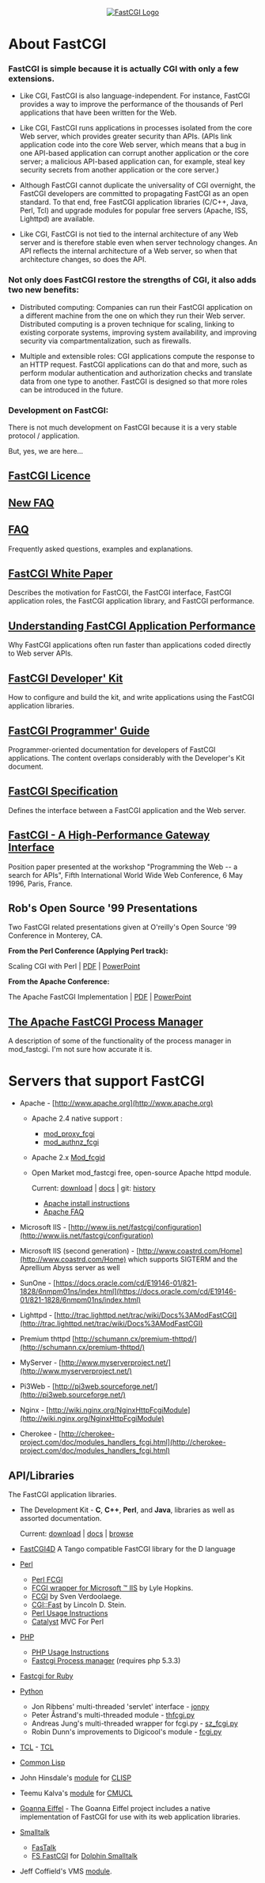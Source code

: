 <p align="center">
  <a href='https://github.com/FastCGI-Archives'><img src="https://github.com/FastCGI-Archives/FastCGI.com/blob/master/docs/litespeed-screenshot.jpg?raw=true" alt="FastCGI Logo"/></a>
</p>

# About FastCGI

### FastCGI is simple because it is actually CGI with only a few extensions.

* Like CGI, FastCGI is also language-independent. For instance, FastCGI provides a way to improve the performance of the thousands of Perl applications that have been written for the Web.

* Like CGI, FastCGI runs applications in processes isolated from the core Web server, which provides greater security than APIs. (APIs link application code into the core Web server, which means that a bug in one API-based application can corrupt another application or the core server; a malicious API-based application can, for example, steal key security secrets from another application or the core server.)

* Although FastCGI cannot duplicate the universality of CGI overnight, the FastCGI developers are committed to propagating FastCGI as an open standard. To that end, free FastCGI application libraries (C/C++, Java, Perl, Tcl) and upgrade modules for popular free servers (Apache, ISS, Lighttpd) are available.

* Like CGI, FastCGI is not tied to the internal architecture of any Web server and is therefore stable even when server technology changes. An API reflects the internal architecture of a Web server, so when that architecture changes, so does the API.

### Not only does FastCGI restore the strengths of CGI, it also adds two new benefits:

* Distributed computing: Companies can run their FastCGI application on a different machine from the one on which they run their Web server. Distributed computing is a proven technique for scaling, linking to existing corporate systems, improving system availability, and improving security via compartmentalization, such as firewalls.

* Multiple and extensible roles: CGI applications compute the response to an HTTP request. FastCGI applications can do that and more, such as perform modular authentication and authorization checks and translate data from one type to another. FastCGI is designed so that more roles can be introduced in the future.

### Development on FastCGI:

There is not much development on FastCGI because it is a very stable protocol / application.

But, yes, we are here...

## [FastCGI Licence](https://htmlpreview.github.io/?https://github.com/FastCGI-Archives/FastCGI.com/blob/master/docs/Licence%20_%20FastCGI%20-.md)

## [New FAQ](https://htmlpreview.github.io/?https://github.com/FastCGI-Archives/FastCGI.com/blob/master/docs/FAQ%20(Newer)%20_%20FastCGI%20-.md)

## [FAQ](https://htmlpreview.github.io/?https://github.com/FastCGI-Archives/FastCGI.com/blob/master/docs/FastCGI%20FAQ.md)
Frequently asked questions, examples and explanations.

## [FastCGI White Paper](https://htmlpreview.github.io/?https://github.com/FastCGI-Archives/FastCGI.com/blob/master/docs/FastCGI_%20A%20High-Performance%20Web%20Server%20Interface%20_%20FastCGI%20-.md)
Describes the motivation for FastCGI, the FastCGI interface, FastCGI application roles, the FastCGI application library, and FastCGI performance.

## [Understanding FastCGI Application Performance](https://htmlpreview.github.io/?https://github.com/FastCGI-Archives/FastCGI.com/blob/master/docs/Understanding%20FastCGI%20Application%20Performance%20_%20FastCGI%20-.md)
Why FastCGI applications often run faster than applications coded directly to Web server APIs.

## [FastCGI Developer' Kit](https://htmlpreview.github.io/?https://github.com/FastCGI-Archives/FastCGI.com/blob/master/docs/FastCGI%20Developer's%20Kit%20_%20FastCGI%20-.md)
How to configure and build the kit, and write applications using the FastCGI application libraries.

## [FastCGI Programmer' Guide](https://htmlpreview.github.io/?https://github.com/FastCGI-Archives/fcgi2/blob/master/doc/fastcgi-prog-guide/cover.htm)
Programmer-oriented documentation for developers of FastCGI applications. The content overlaps considerably with the Developer's Kit document.

## [FastCGI Specification](https://htmlpreview.github.io/?https://github.com/FastCGI-Archives/FastCGI.com/blob/master/docs/FastCGI%20Specification.md)
Defines the interface between a FastCGI application and the Web server.

## [FastCGI - A High-Performance Gateway Interface](https://htmlpreview.github.io/?https://github.com/FastCGI-Archives/FastCGI.com/blob/master/docs/FastCGI_%20A%20High-Performance%20Gateway%20Interface%20_%20FastCGI%20-.md)
Position paper presented at the workshop "Programming the Web -- a search for APIs", Fifth International World Wide Web Conference, 6 May 1996, Paris, France.

## Rob's Open Source '99 Presentations
Two FastCGI related presentations given at O'reilly's Open Source '99 Conference in Monterey, CA.

**From the Perl Conference (Applying Perl track):**

Scaling CGI with Perl  | [PDF](https://github.com/FastCGI-Archives/FastCGI.com/raw/master/docs/FastCGI-Perl.pdf) |  [PowerPoint](https://github.com/FastCGI-Archives/FastCGI.com/raw/master/docs/FastCGI-Perl.ppt)

**From the Apache Conference:**

The Apache FastCGI Implementation  | [PDF](https://github.com/FastCGI-Archives/FastCGI.com/raw/master/docs/FastCGI.pdf) |  [PowerPoint](https://github.com/FastCGI-Archives/FastCGI.com/raw/master/docs/FastCGI.ppt)

## [The Apache FastCGI Process Manager](https://htmlpreview.github.io/?https://github.com/FastCGI-Archives/FastCGI.com/blob/master/docs/The%20Apache%20FastCGI%20Process%20Manager%20_%20FastCGI%20-.md)
A description of some of the functionality of the process manager in mod_fastcgi. I'm not sure how accurate it is.

# Servers that support FastCGI
* Apache - [http://www.apache.org](http://www.apache.org)
  * Apache 2.4 native support :
     - [mod_proxy_fcgi](https://httpd.apache.org/docs/2.4/mod/mod_proxy_fcgi.html)
     - [mod_authnz_fcgi](https://httpd.apache.org/docs/2.4/mod/mod_authnz_fcgi.html)
  * Apache 2.x [Mod_fcgid](http://httpd.apache.org/mod_fcgid/)
  
  * Open Market mod_fastcgi free, open-source Apache httpd module. 
  
       Current: [download](https://github.com/FastCGI-Archives/FastCGI.com/blob/master/original_snapshot/mod_fastcgi-SNAP-0910052141.tar.gz) | [docs](https://htmlpreview.github.io/?https://github.com/FastCGI-Backups/mod_fastcgi/blob/master/docs/mod_fastcgi.html) | git: [history](https://github.com/FastCGI-Archives/mod_fastcgi)

      * [Apache install instructions](https://htmlpreview.github.io/?https://raw.githubusercontent.com/FastCGI-Archives/FastCGI.com/master/docs/Apache%20Install%20_%20FastCGI%20-.md)
      * [Apache FAQ](https://htmlpreview.github.io/?https://raw.githubusercontent.com/FastCGI-Archives/FastCGI.com/master/docs/Apache%20FAQ%20_%20FastCGI%20-.md)

* Microsoft IIS - [http://www.iis.net/fastcgi/configuration](http://www.iis.net/fastcgi/configuration)
* Microsoft IIS (second generation) - [http://www.coastrd.com/Home](http://www.coastrd.com/Home) which supports SIGTERM and the Aprellium Abyss server as well
* SunOne - [https://docs.oracle.com/cd/E19146-01/821-1828/6nmpm01ns/index.html](https://docs.oracle.com/cd/E19146-01/821-1828/6nmpm01ns/index.html)
* Lighttpd - [http://trac.lighttpd.net/trac/wiki/Docs%3AModFastCGI](http://trac.lighttpd.net/trac/wiki/Docs%3AModFastCGI)
* Premium thttpd [http://schumann.cx/premium-thttpd/](http://schumann.cx/premium-thttpd/)
* MyServer - [http://www.myserverproject.net/](http://www.myserverproject.net/)
* Pi3Web - [http://pi3web.sourceforge.net/](http://pi3web.sourceforge.net/)
* Nginx - [http://wiki.nginx.org/NginxHttpFcgiModule](http://wiki.nginx.org/NginxHttpFcgiModule)
* Cherokee - [http://cherokee-project.com/doc/modules_handlers_fcgi.html](http://cherokee-project.com/doc/modules_handlers_fcgi.html)

## API/Libraries

The FastCGI application libraries.

*   The Development Kit - **C**, **C++**, **Perl**, and **Java**, libraries as well as assorted documentation.  

    Current: [download](https://github.com/FastCGI-Archives/FastCGI.com/raw/master/original_snapshot/fcgi-2.4.1-SNAP-0910052249.tar.gz) | [docs](https://htmlpreview.github.io/?https://github.com/FastCGI-Archives/fcgi2/blob/master/doc/overview.html) | [browse](https://github.com/FastCGI-Archives/fcgi2)
*   [FastCGI4D](http://dsource.org/projects/fastcgi4d/wiki) A Tango compatible FastCGI library for the D language
*   [Perl](http://www.perl.org/)
    *   [Perl FCGI](http://www.cpan.org/modules/by-module/FCGI/)
    *   [FCGI wrapper for Microsoft ™ IIS](http://search.cpan.org/~cosmicnet/) by Lyle Hopkins.
    *   [FCGI](http://search.cpan.org/~skimo/) by Sven Verdoolaege.
    *   [CGI::Fast](http://search.cpan.org/dist/CGI.pm/CGI/Fast.pm) by Lincoln D. Stein.
    *   [Perl Usage Instructions](https://htmlpreview.github.io/?https://github.com/FastCGI-Archives/FastCGI.com/blob/master/Perl%20_%20FastCGI%20-.md)
    *   [Catalyst](http://catalyst.perl.org/) MVC For Perl
*   [PHP](http://www.php.net/)
    *   [PHP Usage Instructions](https://htmlpreview.github.io/?https://github.com/FastCGI-Archives/FastCGI.com/blob/master/PHP%20_%20FastCGI%20-.md)
    *   [Fastcgi Process manager](http://php-fpm.org/) (requires php 5.3.3)
*   [Fastcgi for Ruby](https://rubyforge.org/projects/fcgi/)
*   [Python](http://www.python.org/)
    *   Jon Ribbens' multi-threaded 'servlet' interface - [jonpy](http://jonpy.sourceforge.net/)
    *   Peter Åstrand's multi-threaded module - [thfcgi.py](http://cvs.lysator.liu.se/viewcvs/viewcvs.cgi/webkom/thfcgi.py?cvsroot=webkom)
    *   Andreas Jung's multi-threaded wrapper for fcgi.py - [sz_fcgi.py](http://www.suxers.de/python/fcgi.htm)
    *   Robin Dunn's improvements to Digicool's module - [fcgi.py](http://alldunn.com/python/fcgi.py)
*   [TCL](http://www.tcl-tk.net/) - [TCL](http://www.nyx.net/~tpoindex/tcl.html#Fcgi)
*   [Common Lisp](#CommonLisp)

*   John Hinsdale's [module](http://clisp.cons.org/impnotes/modules.html#fastcgi) for [CLISP](http://clisp.cons.org/)
*   Teemu Kalva's [module](http://www.s2.org/~chery/projects/fastcgi-cmucl) for [CMUCL](http://www.cons.org/cmucl/)

*   [Goanna Eiffel](http://goanna.info/) - The Goanna Eiffel project includes a native implementation of FastCGI for use with its web application libraries.
*   [Smalltalk](http://www.smalltalk.org/)
    *   [FasTalk](http://www.mod.smalltalk.org/)
    *   [FS FastCGI](http://www.dolphinharbor.org/dh/projects/fs/index.html) for [Dolphin Smalltalk](http://www.object-arts.com/)
*   Jeff Coffield's VMS [module](http://www.digitalsynergyinc.com/fastcgi.html).
